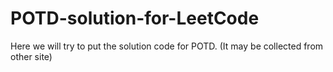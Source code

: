 # POTD-solution-for-LeetCode
Here we will try to put the solution code for POTD. (It may be collected from other site)
